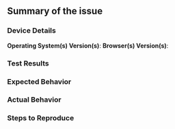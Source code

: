 ## Summary of the issue

### Device Details

**Operating System(s) Version(s)**:
**Browser(s) Version(s)**:

### Test Results

### Expected Behavior

### Actual Behavior

### Steps to Reproduce
